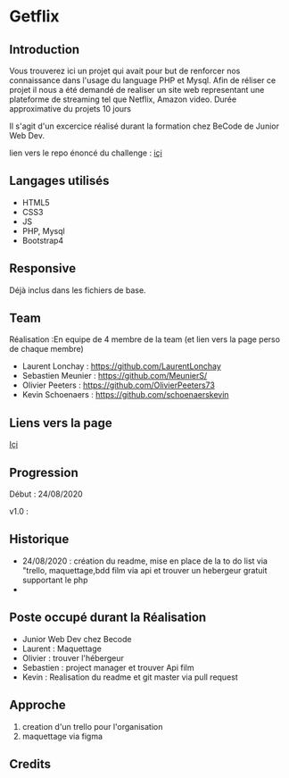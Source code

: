 # Getflix


## Introduction

Vous trouverez ici un projet qui avait pour but de renforcer nos connaissance dans l'usage du language PHP et Mysql.
Afin de réliser ce projet il nous a été demandé de realiser un site web representant une plateforme de streaming tel que Netflix, Amazon video.
Durée approximative du projets 10 jours 

Il s'agit d'un excercice réalisé durant la formation chez BeCode de Junior Web Dev.  

lien vers le repo énoncé du challenge : [içi](https://github.com/becodeorg/BXL-Swartz-3-21/blob/master/06-PHP/getflix_project.md)

## Langages utilisés

+ HTML5
+ CSS3  
+ JS
+ PHP, Mysql
+ Bootstrap4

## Responsive

Déjà inclus dans les fichiers de base.

## Team

Réalisation :En equipe de 4 
 membre de la team (et lien vers la page perso de chaque membre)  
+ Laurent Lonchay : https://github.com/LaurentLonchay  
+ Sebastien Meunier : https://github.com/MeunierS/  
+ Olivier Peeters : https://github.com/OlivierPeeters73  
+ Kevin Schoenaers : https://github.com/schoenaerskevin

## Liens vers la page  

[Içi](https://github.com/becodeorg/BXL-Swartz-3-21/blob/master/06-PHP/getflix_project.md)  

## Progression

Début : 24/08/2020

v1.0 :   

## Historique

+ 24/08/2020  : création du readme, mise en place de la to do list via "trello, maquettage,bdd film via api et trouver un hebergeur gratuit supportant le php
+ 


## Poste occupé durant la Réalisation

+ Junior Web Dev chez Becode  
+ Laurent : Maquettage
+ Olivier : trouver l'hébergeur 
+ Sebastien : project manager et trouver Api film 
+ Kevin : Realisation du readme et git master via pull request 

## Approche

1) creation d'un trello pour l'organisation
2) maquettage via figma




## Credits
